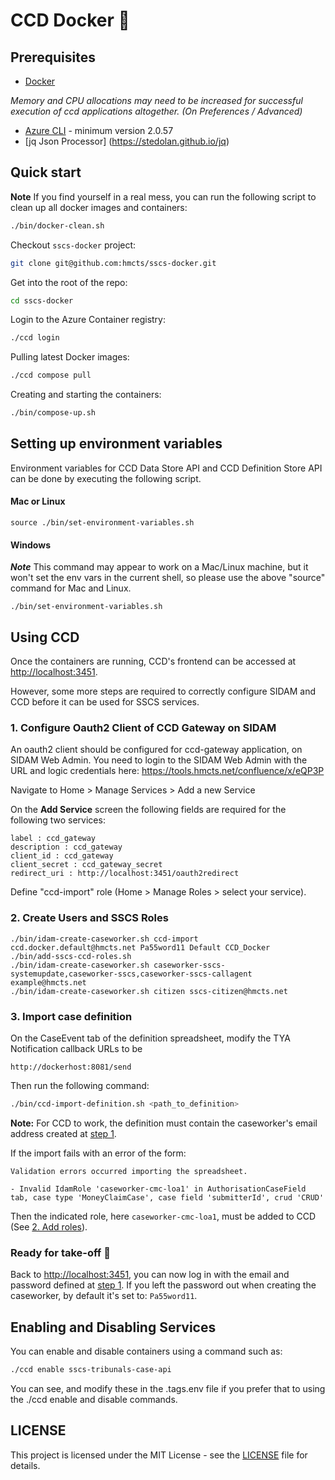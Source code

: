 # CCD Docker :whale:

## Prerequisites

- [Docker](https://www.docker.com)

*Memory and CPU allocations may need to be increased for successful execution of ccd applications altogether. (On Preferences / Advanced)*

- [Azure CLI](https://docs.microsoft.com/en-us/cli/azure/install-azure-cli?view=azure-cli-latest) - minimum version 2.0.57 
- [jq Json Processor] (https://stedolan.github.io/jq)

## Quick start

**Note** If you find yourself in a real mess, you can run the following script to clean up all docker images and containers:

```bash
./bin/docker-clean.sh
```

Checkout `sscs-docker` project:

```bash
git clone git@github.com:hmcts/sscs-docker.git
```

Get into the root of the repo:

```bash
cd sscs-docker
```

Login to the Azure Container registry:

```bash
./ccd login
```

Pulling latest Docker images:

```bash
./ccd compose pull
```

Creating and starting the containers:

```bash
./bin/compose-up.sh
```

## Setting up environment variables
Environment variables for CCD Data Store API and CCD Definition Store API can be done by executing the following script.

#### Mac or Linux

    source ./bin/set-environment-variables.sh
    
#### Windows

***Note*** This command may appear to work on a Mac/Linux machine, but it won't set the env vars in the current shell, so please use
the above "source" command for Mac and Linux.

    ./bin/set-environment-variables.sh
    
## Using CCD

Once the containers are running, CCD's frontend can be accessed at [http://localhost:3451](http://localhost:3451).

However, some more steps are required to correctly configure SIDAM and CCD before it can be used for SSCS services.

### 1. Configure Oauth2 Client of CCD Gateway on SIDAM

An oauth2 client should be configured for ccd-gateway application, on SIDAM Web Admin.
You need to login to the SIDAM Web Admin with the URL and logic credentials here: https://tools.hmcts.net/confluence/x/eQP3P

Navigate to Home > Manage Services > Add a new Service

On the **Add Service** screen the following fields are required for the following two services:
```
label : ccd_gateway
description : ccd_gateway
client_id : ccd_gateway
client_secret : ccd_gateway_secret
redirect_uri : http://localhost:3451/oauth2redirect
```

Define "ccd-import" role (Home > Manage Roles > select your service).
 
### 2. Create Users and SSCS Roles

    ./bin/idam-create-caseworker.sh ccd-import ccd.docker.default@hmcts.net Pa55word11 Default CCD_Docker
    ./bin/add-sscs-ccd-roles.sh
    ./bin/idam-create-caseworker.sh caseworker-sscs-systemupdate,caseworker-sscs,caseworker-sscs-callagent example@hmcts.net
    ./bin/idam-create-caseworker.sh citizen sscs-citizen@hmcts.net

### 3. Import case definition

On the CaseEvent tab of the definition spreadsheet, modify the TYA Notification callback URLs to be

    http://dockerhost:8081/send

Then run the following command:
    
```bash
./bin/ccd-import-definition.sh <path_to_definition>
```

**Note:** For CCD to work, the definition must contain the caseworker's email address created at [step 1](#1-create-a-caseworker-user).

If the import fails with an error of the form:

```
Validation errors occurred importing the spreadsheet.

- Invalid IdamRole 'caseworker-cmc-loa1' in AuthorisationCaseField tab, case type 'MoneyClaimCase', case field 'submitterId', crud 'CRUD'
```

Then the indicated role, here `caseworker-cmc-loa1`, must be added to CCD (See [2. Add roles](#2-add-roles)).

### Ready for take-off 🛫

Back to [http://localhost:3451](http://localhost:3451), you can now log in with the email and password defined at [step 1](#1-create-a-caseworker-user).
If you left the password out when creating the caseworker, by default it's set to: `Pa55word11`.

## Enabling and Disabling Services

You can enable and disable containers using a command such as:

```bash
./ccd enable sscs-tribunals-case-api
```

You can see, and modify these in the .tags.env file if you prefer that to using the ./ccd enable and disable commands.

## LICENSE

This project is licensed under the MIT License - see the [LICENSE](LICENSE.md) file for details.